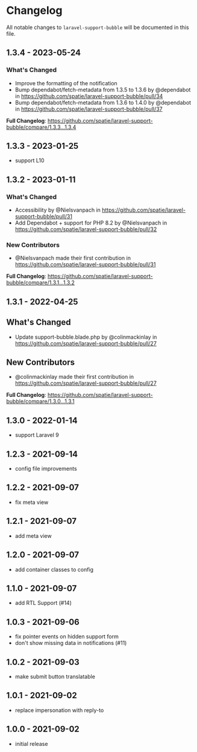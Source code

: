 # Changelog

All notable changes to `laravel-support-bubble` will be documented in this file.

## 1.3.4 - 2023-05-24

### What's Changed

- Improve the formatting of the notification
- Bump dependabot/fetch-metadata from 1.3.5 to 1.3.6 by @dependabot in https://github.com/spatie/laravel-support-bubble/pull/34
- Bump dependabot/fetch-metadata from 1.3.6 to 1.4.0 by @dependabot in https://github.com/spatie/laravel-support-bubble/pull/37

**Full Changelog**: https://github.com/spatie/laravel-support-bubble/compare/1.3.3...1.3.4

## 1.3.3 - 2023-01-25

- support L10

## 1.3.2 - 2023-01-11

### What's Changed

- Accessibility by @Nielsvanpach in https://github.com/spatie/laravel-support-bubble/pull/31
- Add Dependabot + support for PHP 8.2 by @Nielsvanpach in https://github.com/spatie/laravel-support-bubble/pull/32

### New Contributors

- @Nielsvanpach made their first contribution in https://github.com/spatie/laravel-support-bubble/pull/31

**Full Changelog**: https://github.com/spatie/laravel-support-bubble/compare/1.3.1...1.3.2

## 1.3.1 - 2022-04-25

## What's Changed

- Update support-bubble.blade.php by @colinmackinlay in https://github.com/spatie/laravel-support-bubble/pull/27

## New Contributors

- @colinmackinlay made their first contribution in https://github.com/spatie/laravel-support-bubble/pull/27

**Full Changelog**: https://github.com/spatie/laravel-support-bubble/compare/1.3.0...1.3.1

## 1.3.0 - 2022-01-14

- support Laravel 9

## 1.2.3 - 2021-09-14

- config file improvements

## 1.2.2 - 2021-09-07

- fix meta view

## 1.2.1 - 2021-09-07

- add meta view

## 1.2.0 - 2021-09-07

- add container classes to config

## 1.1.0 - 2021-09-07

- add RTL Support (#14)

## 1.0.3 - 2021-09-06

- fix pointer events on hidden support form
- don't show missing data in notifications (#11)

## 1.0.2 - 2021-09-03

- make submit button translatable

## 1.0.1 - 2021-09-02

- replace impersonation with reply-to

## 1.0.0 - 2021-09-02

- initial release
